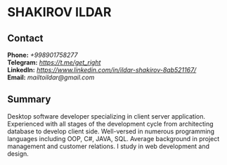 # SHAKIROV ILDAR

## Contact

**Phone:** _+998901758277_  
**Telegram:** _https://t.me/get_right_  
**LinkedIn:** _https://www.linkedin.com/in/ildar-shakirov-8ab521167/_  
**Email:** _mailtoildar@gmail.com_

## Summary

Desktop software developer specializing in client server application.
Experienced with all stages of the development cycle from architecting
database to develop client side. Well-versed in numerous programming
languages including OOP, C#, JAVA, SQL. Average background in project
management and customer relations. I study in web development and design.
